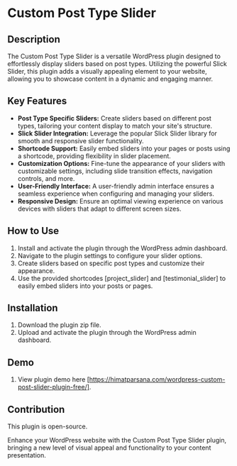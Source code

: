 # Custom Post Type Slider

## Description

The Custom Post Type Slider is a versatile WordPress plugin designed to effortlessly display sliders based on post types. Utilizing the powerful Slick Slider, this plugin adds a visually appealing element to your website, allowing you to showcase content in a dynamic and engaging manner.

## Key Features

- **Post Type Specific Sliders:** Create sliders based on different post types, tailoring your content display to match your site's structure.
- **Slick Slider Integration:** Leverage the popular Slick Slider library for smooth and responsive slider functionality.
- **Shortcode Support:** Easily embed sliders into your pages or posts using a shortcode, providing flexibility in slider placement.
- **Customization Options:** Fine-tune the appearance of your sliders with customizable settings, including slide transition effects, navigation controls, and more.
- **User-Friendly Interface:** A user-friendly admin interface ensures a seamless experience when configuring and managing your sliders.
- **Responsive Design:** Ensure an optimal viewing experience on various devices with sliders that adapt to different screen sizes.

## How to Use

1. Install and activate the plugin through the WordPress admin dashboard.
2. Navigate to the plugin settings to configure your slider options.
3. Create sliders based on specific post types and customize their appearance.
4. Use the provided shortcodes [project_slider] and [testimonial_slider] to easily embed sliders into your posts or pages.

## Installation

1. Download the plugin zip file.
2. Upload and activate the plugin through the WordPress admin dashboard.

## Demo
1. View plugin demo here [https://himatparsana.com/wordpress-custom-post-slider-plugin-free/].

## Contribution

This plugin is open-source.

Enhance your WordPress website with the Custom Post Type Slider plugin, bringing a new level of visual appeal and functionality to your content presentation.
